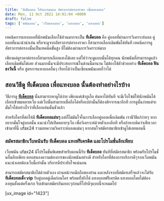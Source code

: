 ```yaml
---
title: 'ทีเด็ดบอล โปรแกรมบอล อัตราการต่อรองราคา เพื่อแทงบอล'
date: Mon, 11 Oct 2021 14:01:04 +0000
draft: false
tags: ['พนันบอล', 'เว็บแทงบอล', 'แทงบอล', 'แทงบอล']
---
```


เทคนิคการแทงบอลที่นักพนันเลือกใช้ส่วนมากจะเป็น **ทีเด็ดบอล** คือ คู่บอลที่ผ่านการวิเคราะห์บอล คู่บอลที่แนะนำน่าเล่น หรือจะดูจากอัตราการต่อรองราคา ก็สามารถเลือกเดิมพันได้ทันที เทคนิคการดูอัตราการต่อรองนั้นเป็นเทคนิคขั้นสูง ที่ไม่ต้องผ่านการวิเคราะห์มาก

เพียงแค่ดูราคาต่อรองก็สามารถเลือกแทงได้เลย แต่ใช่ว่าจะดูแบบนั้นได้ทุกคน นักพนันที่สามารถดูแล้วเลือกเดิมพันได้เลย ส่วนมากนั้นจะมีประสบการณ์ในด้านนี้มานาน ไม่ต้องใช้ตัวช่วยอย่าง **ทีเด็ดบอล ฟันธงวันนี้** หรือ สูตรการแทงบอลอื่นๆ เรียกได้ว่าเป็นเซียนพนันเลยก็ว่าได้

**สอนวิธีดู ทีเด็ดบอล เพื่อแทงบอล นั้นต้องทำอย่างไรบ้าง**
---------------------------------------------------------

วิธีการดู [**ทีเด็ดบอล**](/archives/) นั้นสามารถหาดูได้ง่าย เพียงแค่เข้ากูเกิ้ล ค้นหาได้ทันที จะมีเว็บไซต์ให้นักพนันได้เลือกเข้าชมหลายเว็บ แต่เว็บนั้นสามารถเชื่อถือได้หรือเปล่านั้นก็ต้องพิจจารณาอีกที การดูนั้นง่ายแต่จะมั่นใจได้อย่างไรว่าที่เลือกเล่นนั้นชัวแล้ว

สำหรับใครที่ต่อให้มี **ทีเด็ดบอลแม่นๆ** แต่ก็ไม่มันใจในการเลือกคู่บอลเพื่อเดิมพัน เรามีวิธีแก้ง่ายๆ หากอยากมั่นใจคู่บอลนั้น แนะนำให้เปิดหลายๆเว็บ เพื่อวิเคราะห์ด้วยตัวเองอีกที หรือถ้าหากคิดว่าเสียเวลา เข้ามาที่นี้ ufax24 รวมบทความวิเคราะห์บอลแม่นๆ หากสนใจสมัครสมาชิกเข้าดูได้เลยตอนนี้

### **สมัครสมาชิกเว็บพนันรับ ทีเด็ดบอล แทงฟรีเครดิต และโปรโมชั่นอีกเพียบ**

เว็บพนัน ufax24 มีโปรโมชั่นพิเศษสำหรับตอนนี้รับ **ทีเด็ดบอล** ทันทีที่สมัครสมาชิก พร้อมรับโปรโมชั่นอื่นอีกเพียบ ตอบสนองความต้องการของนักพนันอย่างดี สำหรับใครที่ต้องการบริการดีๆจากเว็บพนัน แนะนำเลยต้องเว็บนี้เท่านั้น บริการดีประทับใจแน่นอน

สามารถสมัครสมาชิกได้ด้วยตัวเอง ผ่านหน้าจอมือถือของท่าน และหลังจากที่สมัครเสร็จแล้วจะได้รับ **ทีเด็ดบอลเต็ง vip** รับคู่บอลคู่เด็ดก่อนใคร พร้อมทั้งยังได้ แทงบอลฟรีเครดิต แทงบอลโดยไม่ต้องลงทุนตั้งแต่ครั้งแรก รีบเข้ามาสมัครกันเยอะๆก่อนที่โปรดีๆแบบนี้จะหมดไป

\[ux\_image id="1423"\]